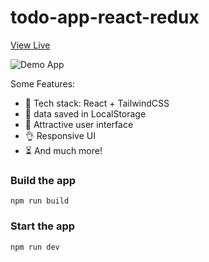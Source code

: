 # todo-app-react-redux
[View Live](https://todo-list-6453.netlify.app/)

![Demo App](https://i.ibb.co/T2Q5xh5/Screenshot-36.png)


Some Features:

-   🌟 Tech stack: React + TailwindCSS 
-   👾 data saved in LocalStorage
-   🚀 Attractive user interface 
-   👌 Responsive UI
-   ⏳ And much more!

### Build the app

```shell
npm run build
```

### Start the app

```shell
npm run dev
```
